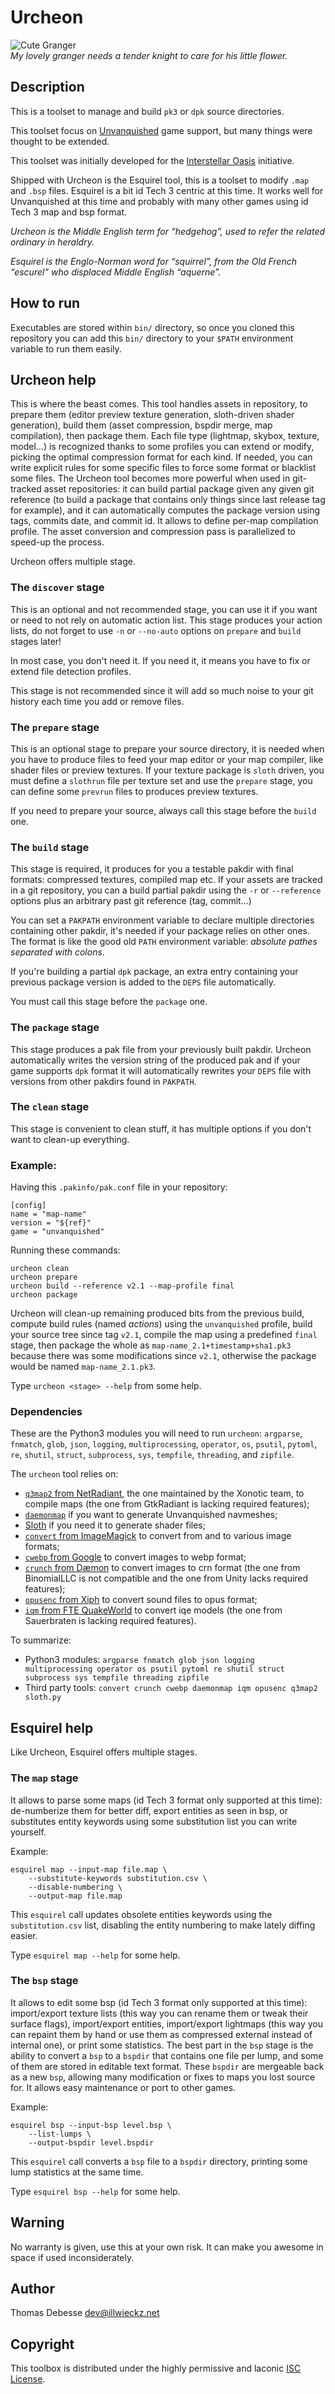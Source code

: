 Urcheon
=======


![Cute Granger](doc/cute-granger.512.png)  
_My lovely granger needs a tender knight to care for his little flower._


Description
-----------

This is a toolset to manage and build `pk3` or `dpk` source directories.

This toolset focus on [Unvanquished](http://unvanquished.net) game support, but many things were thought to be extended.

This toolset was initially developed for the [Interstellar Oasis](https://github.com/interstellar-oasis/interstellar-oasis) initiative.

Shipped with Urcheon is the Esquirel tool, this is a toolset to modify `.map` and `.bsp` files. Esquirel is a bit id Tech 3 centric at this time. It works well for Unvanquished at this time and probably with many other games using id Tech 3 map and bsp format.

_Urcheon is the Middle English term for “hedgehog”, used to refer the related ordinary in heraldry._

_Esquirel is the Englo-Norman word for “squirrel”, from the Old French “escurel” who displaced Middle English “aquerne”._


How to run
----------

Executables are stored within `bin/` directory, so once you cloned this repository you can add this `bin/` directory to your `$PATH` environment variable to run them easily.


Urcheon help
------------

This is where the beast comes. This tool handles assets in repository, to prepare them (editor preview texture generation, sloth-driven shader generation), build them (asset compression, bspdir merge, map compilation), then package them. Each file type (lightmap, skybox, texture, model…) is recognized thanks to some profiles you can extend or modify, picking the optimal compression format for each kind. If needed, you can write explicit rules for some specific files to force some format or blacklist some files. The Urcheon tool becomes more powerful when used in git-tracked asset repositories: it can build partial package given any given git reference (to build a package that contains only things since last release tag for example), and it can automatically computes the package version using tags, commits date, and commit id. It allows to define per-map compilation profile. The asset conversion and compression pass is parallelized to speed-up the process.

Urcheon offers multiple stage.


### The `discover` stage

This is an optional and not recommended stage, you can use it if you want or need to not rely on automatic action list. This stage produces your action lists, do not forget to use `-n` or `--no-auto` options on `prepare` and `build` stages later!

In most case, you don't need it. If you need it, it means you have to fix or extend file detection profiles.

This stage is not recommended since it will add so much noise to your git history each time you add or remove files.


### The `prepare` stage

This is an optional stage to prepare your source directory, it is needed when you have to produce files to feed your map editor or your map compiler, like shader files or preview textures. If your texture package is `sloth` driven, you must define a `slothrun` file per texture set and use the `prepare` stage, you can define some `prevrun` files to produces preview textures.

If you need to prepare your source, always call this stage before the `build` one.


### The `build` stage

This stage is required, it produces for you a testable pakdir with final formats: compressed textures, compiled map etc. If your assets are tracked in a git repository, you can a build partial pakdir using the `-r` or `--reference` options plus an arbitrary past git reference (tag, commit…)

You can set a `PAKPATH` environment variable to declare multiple directories containing other pakdir, it's needed if your package relies on other ones. The format is like the good old `PATH` environment variable: _absolute pathes separated with colons_.

If you're building a partial `dpk` package, an extra entry containing your previous package version is added to the `DEPS` file automatically.

You must call this stage before the `package` one.


### The `package` stage

This stage produces a pak file from your previously built pakdir. Urcheon automatically writes the version string of the produced pak and if your game supports `dpk` format it will automatically rewrites your `DEPS` file with versions from other pakdirs found in `PAKPATH`.


### The `clean` stage

This stage is convenient to clean stuff, it has multiple options if you don't want to clean-up everything.


### Example:

Having this `.pakinfo/pak.conf` file in your repository:

```
[config]
name = "map-name"
version = "${ref}"
game = "unvanquished"
```

Running these commands:

```
urcheon clean
urcheon prepare
urcheon build --reference v2.1 --map-profile final
urcheon package

```

Urcheon will clean-up remaining produced bits from the previous build, compute build rules (named _actions_) using the `unvanquished` profile, build your source tree since tag `v2.1`, compile the map using a predefined `final` stage, then package the whole as `map-name_2.1+timestamp+sha1.pk3` because there was some modifications since `v2.1`, otherwise the package would be named `map-name_2.1.pk3`.

Type `urcheon <stage> --help` from some help.


### Dependencies

These are the Python3 modules you will need to run `urcheon`: `argparse`, `fnmatch`, `glob`, `json`, `logging`, `multiprocessing`, `operator`, `os`, `psutil`, `pytoml`, `re`, `shutil`, `struct`, `subprocess`, `sys`, `tempfile`, `threading`, and `zipfile`.

The `urcheon` tool relies on:

- [`q3map2` from NetRadiant](https://gitlab.com/xonotic/netradiant), the one maintained by the Xonotic team, to compile maps (the one from GtkRadiant is lacking required features);
- [`daemonmap`](https://github.com/DaemonEngine/daemonmap) if you want to generate Unvanquished navmeshes;
- [Sloth](https://github.com/Unvanquished/Sloth) if you need it to generate shader files;
- [`convert` from ImageMagick](https://www.imagemagick.org/) to convert from and to various image formats;
- [`cwebp` from Google](https://developers.google.com/speed/webp/docs/cwebp) to convert images to webp format;
- [`crunch` from Dæmon](https://github.com/DaemonEngine/crunch) to convert images to crn format (the one from BinomialLLC is not compatible and the one from Unity lacks required features);
- [`opusenc` from Xiph](http://opus-codec.org) to convert sound files to opus format;
- [`iqm` from FTE QuakeWorld](https://sourceforge.net/p/fteqw/code/HEAD/tree/trunk/iqm/) to convert iqe models (the one from Sauerbraten is lacking required features).

To summarize:

* Python3 modules: `argparse fnmatch glob json logging multiprocessing operator os psutil pytoml re shutil struct subprocess sys tempfile threading zipfile`
* Third party tools: `convert crunch cwebp daemonmap iqm opusenc q3map2 sloth.py`


Esquirel help
-------------

Like Urcheon, Esquirel offers multiple stages.


### The `map` stage

It allows to parse some maps (id Tech 3 format only supported at this time): de-numberize them for better diff, export entities as seen in bsp, or substitutes entity keywords using some substitution list you can write yourself.

Example:

```
esquirel map --input-map file.map \
	--substitute-keywords substitution.csv \
	--disable-numbering \
	--output-map file.map
```

This `esquirel` call updates obsolete entities keywords using the `substitution.csv` list, disabling the entity numbering to make lately diffing easier.

Type `esquirel map --help` for some help.


### The `bsp` stage

It allows to edit some bsp (id Tech 3 format only supported at this time): import/export texture lists (this way you can rename them or tweak their surface flags), import/export entities, import/export lightmaps (this way you can repaint them by hand or use them as compressed external instead of internal one), or print some statistics. The best part in the `bsp` stage is the ability to convert a `bsp` to a `bspdir` that contains one file per lump, and some of them are stored in editable text format. These `bspdir` are mergeable back as a new `bsp`, allowing many modification or fixes to maps you lost source for. It allows easy maintenance or port to other games.

Example:

```
esquirel bsp --input-bsp level.bsp \
	--list-lumps \
	--output-bspdir level.bspdir
```

This `esquirel` call converts a `bsp` file to a `bspdir` directory, printing some lump statistics at the same time.

Type `esquirel bsp --help` for some help.


Warning
-------

No warranty is given, use this at your own risk. It can make you awesome in space if used inconsiderately.


Author
------

Thomas Debesse <dev@illwieckz.net>


Copyright
---------

This toolbox is distributed under the highly permissive and laconic [ISC License](COPYING.md).

